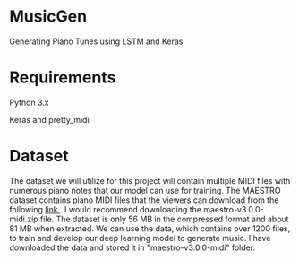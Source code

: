 # MusicGen
Generating Piano Tunes using LSTM and Keras
# Requirements
Python 3.x

Keras and pretty_midi

# Dataset
The dataset we will utilize for this project will contain multiple MIDI files with numerous piano notes that our model can use for training. The MAESTRO dataset contains piano MIDI files that the viewers can download from the following [link.](https://magenta.tensorflow.org/datasets/maestro?ref=blog.paperspace.com#v200). I would recommend downloading the maestro-v3.0.0-midi.zip file. The dataset is only 56 MB in the compressed format and about 81 MB when extracted. We can use the data, which contains over 1200 files, to train and develop our deep learning model to generate music.
I have downloaded the data and stored it in "maestro-v3.0.0-midi" folder.

#

